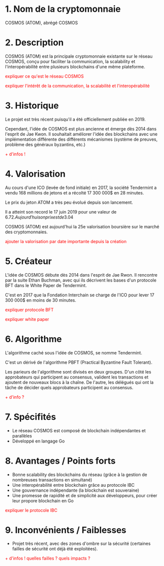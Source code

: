 # 1. Nom de la cryptomonnaie

COSMOS (ATOM), abrégé COSMOS

# 2. Description

COSMOS (ATOM) est la principale cryptomonnaie existante sur le réseau COSMOS, conçu pour faciliter la communication, la scalability et l'interopérabilité  entre plusieurs blockchains d'une même plateforme.

<p style="color: red">expliquer ce qu'est le réseau COSMOS</p>
<p style="color: red">expliquer l'intérêt de la communication, la scalabilité et l'interopérabilité</p>

# 3. Historique

Le projet est très récent puisqu'il a été officiellement publiée en 2019.

Cependant, l'idée de COSMOS est plus ancienne et émerge dès 2014 dans l'esprit de Jae Kwon. Il souhaitait améliorer l'idée des blockchains avec une implémentation différente des différents mécanismes (système de preuves, problème des généraux byzantins, etc.)

<p style="color: red">+ d'infos !</p>

# 4. Valorisation

Au cours d'une ICO (levée de fond initiale) en 2017, la société Tendermint a vendu 168 millions de jetons et a récolté 17 300 000$ en 28 minutes.

Le prix du jeton ATOM a très peu évolué depuis son lancement.

Il a atteint son record le 17 juin 2019 pour une valeur de 6.72$. Aujourd'hui son prix est de 3.04$

COSMOS (ATOM) est aujourd'hui la 25e valorisation boursière sur le marché des cryptomonnaies.

<p style="color: red">ajouter la valorisation par date importante depuis la création</p>

# 5. Créateur

L'idée de COSMOS débute dès 2014 dans l'esprit de Jae Rwon. Il rencontre par la suite Ethan Buchman, avec qui ils décrivent les bases d'un protocole BFT dans le White Paper de Tendermint.

C'est en 2017 que la Fondation Interchain se charge de l'ICO pour lever 17 300 000$ en moins de 30 minutes.

<p style="color: red">expliquer protocole BFT</p>
<p style="color: red">expliquer white paper</p>

# 6. Algorithme

L'algorithme caché sous l'idée de COSMOS, se nomme Tendermint.

C'est un dérivé de l'algorithme PBFT (Practical Byzantine Fault Tolerant).

Les parieurs de l'algorithme sont divisés en deux groupes. D'un côté les approbateurs qui participent au consensus, valident les transactions et ajoutent de nouveaux blocs à la chaîne. De l'autre, les délégués qui ont la tâche de décider quels approbateurs participent au consensus.

<p style="color: red">+ d'info ?</p>

# 7. Spécifités

- Le réseau COSMOS est composé de blockchain indépendantes et parallèles
- Développé en langage Go
	
# 8. Avantages / Points forts
 
- Bonne scalability des blockchains du réseau (grâce à la gestion de nombreuses transactions en simultané)
- Une interopérabilité entre blockchain grâce au protocole IBC
- Une gouvernance indépendante (la blockchain est souveraine)
- Une promesse de rapidité et de simplicité aux développeurs, pour créer leur propore blockchain en Go

<p style="color: red">expliquer le protocole IBC</p>

# 9. Inconvénients / Faiblesses
 
- Projet très récent, avec des zones d'ombre sur la sécurité (certaines failles de sécurité ont déjà été exploitées).

<p style="color: red">+ d'infos ! quelles failles ? quels impacts ?</p>